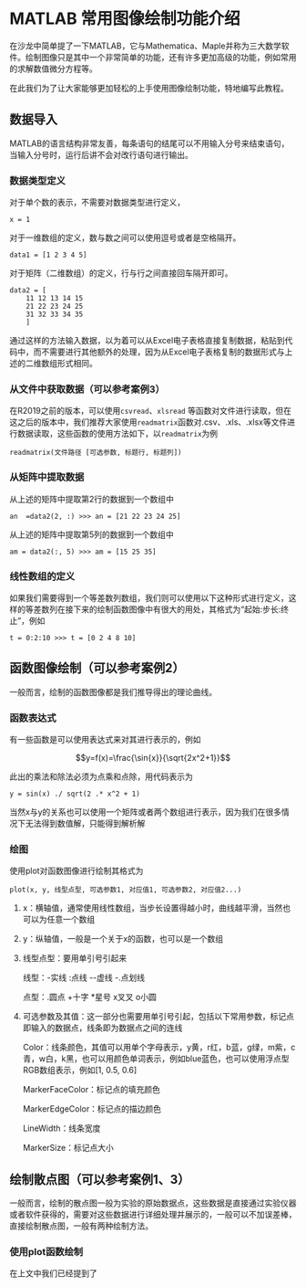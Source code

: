 # MATLAB 常用图像绘制功能介绍

在沙龙中简单提了一下MATLAB，它与Mathematica、Maple并称为三大数学软件。绘制图像只是其中一个非常简单的功能，还有许多更加高级的功能，例如常用的求解数值微分方程等。

在此我们为了让大家能够更加轻松的上手使用图像绘制功能，特地编写此教程。

## 数据导入

MATLAB的语言结构非常友善，每条语句的结尾可以不用输入分号来结束语句，当输入分号时，运行后讲不会对改行语句进行输出。

### 数据类型定义

对于单个数的表示，不需要对数据类型进行定义，

`x = 1`

对于一维数组的定义，数与数之间可以使用逗号或者是空格隔开。

`data1 = [1 2 3 4 5]`

对于矩阵（二维数组）的定义，行与行之间直接回车隔开即可。

```
data2 = [
    11 12 13 14 15
    21 22 23 24 25
    31 32 33 34 35
    ]
```

通过这样的方法输入数据，以为着可以从Excel电子表格直接复制数据，粘贴到代码中，而不需要进行其他额外的处理，因为从Excel电子表格复制的数据形式与上述的二维数组形式相同。

### 从文件中获取数据（可以参考案例3）

在R2019之前的版本，可以使用`csvread`、`xlsread`
等函数对文件进行读取，但在这之后的版本中，我们推荐大家使用`readmatrix`函数对.csv、.xls、.xlsx等文件进行数据读取，这些函数的使用方法如下，以`readmatrix`为例

`readmatrix(文件路径 [可选参数, 标题行, 标题列])`

### 从矩阵中提取数据

从上述的矩阵中提取第2行的数据到一个数组中

`an  =data2(2, :) >>> an = [21 22 23 24 25]`

从上述的矩阵中提取第5列的数据到一个数组中

`am = data2(:, 5) >>> am = [15 25 35]`

### 线性数组的定义

如果我们需要得到一个等差数列数组，我们则可以使用以下这种形式进行定义，这样的等差数列在接下来的绘制函数图像中有很大的用处，其格式为“起始:步长:终止”，例如

`t = 0:2:10 >>> t = [0 2 4 8 10]`

## 函数图像绘制（可以参考案例2）

一般而言，绘制的函数图像都是我们推导得出的理论曲线。

### 函数表达式

有一些函数是可以使用表达式来对其进行表示的，例如

$$y=f(x)=\frac{\sin{x}}{\sqrt{2x^2+1}}$$

此出的乘法和除法必须为点乘和点除，用代码表示为

`y = sin(x) ./ sqrt(2 .* x^2 + 1)`

当然x与y的关系也可以使用一个矩阵或者两个数组进行表示，因为我们在很多情况下无法得到数值解，只能得到解析解

### 绘图

使用plot对函数图像进行绘制其格式为

`plot(x, y, 线型点型, 可选参数1, 对应值1, 可选参数2, 对应值2...)`

1. x：横轴值，通常使用线性数组，当步长设置得越小时，曲线越平滑，当然也可以为任意一个数组
2. y：纵轴值，一般是一个关于x的函数，也可以是一个数组
3. 线型点型：要用单引号引起来
   
   线型：-实线 :点线  --虚线  -.点划线

   点型：.圆点  +十字  *星号  x叉叉  o小圆

4. 可选参数及其值：这一部分也需要用单引号引起，包括以下常用参数，标记点即输入的数据点，线条即为数据点之间的连线
   
   Color：线条颜色，其值可以用单个字母表示，y黄，r红，b蓝，g绿，m紫，c青，w白，k黑，也可以用颜色单词表示，例如blue蓝色，也可以使用浮点型RGB数组表示，例如[1, 0.5, 0.6]

   MarkerFaceColor：标记点的填充颜色

   MarkerEdgeColor：标记点的描边颜色

   LineWidth：线条宽度

   MarkerSize：标记点大小

## 绘制散点图（可以参考案例1、3）

一般而言，绘制的散点图一般为实验的原始数据点，这些数据是直接通过实验仪器或者软件获得的，需要对这些数据进行详细处理并展示的，一般可以不加误差棒，直接绘制散点图，一般有两种绘制方法。

### 使用plot函数绘制

在上文中我们已经提到了